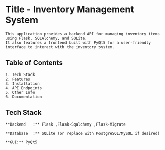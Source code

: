 # Title -  Inventory Management System

    This application provides a backend API for managing inventory items using Flask, SQLAlchemy, and SQLite. 
    It also features a frontend built with PyQt5 for a user-friendly interface to interact with the inventory system.
    
## Table of Contents
    1. Tech Stack 
    2. Features
    3. Installation
    4. API Endpoints
    5. Other Info
    6. Documentation

## Tech Stack

    **Backend   :** Flask ,Flask-Sqalchemy ,Flask-MIgrate
    
    **Database  :** SQLite (or replace with PostgreSQL/MySQL if desired)
    
    **GUI:** PyQt5
